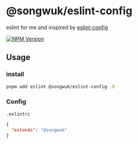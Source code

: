 <h1 align="left">
@songwuk/eslint-config
</h1>

<p align="left">
eslint for me and inspired by <a href="https://github.com/antfu/eslint-config">eslint-config</a> 
</p>


<a href="https://www.npmjs.com/package/@songwuk/eslint-config">
<img src="https://img.shields.io/npm/v/@songwuk/eslint-config/latest.svg?style=flat-square" alt="NPM Version" />
</a>

<h2>
Usage
</h2>

<h3>
install
</h3>

```bash
pnpm add eslint @songwuk/eslint-config -D
```

<h3>
Config
</h3>

`.eslintrc`
```json
{
  "extends": "@songwuk"
}
```
